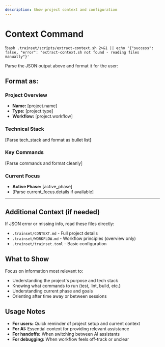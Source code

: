 ```yaml
---
description: Show project context and configuration
---
```


# Context Command

!`bash .trainset/scripts/extract-context.sh 2>&1 || echo '{"success": false, "error": "extract-context.sh not found - reading files manually"}'`

Parse the JSON output above and format it for the user:

## Format as:

### Project Overview
- **Name:** [project.name]
- **Type:** [project.type]
- **Workflow:** [project.workflow]

### Technical Stack
[Parse tech_stack and format as bullet list]

### Key Commands
[Parse commands and format cleanly]

### Current Focus
- **Active Phase:** [active_phase]
- [Parse current_focus.details if available]

---

## Additional Context (if needed)

If JSON error or missing info, read these files directly:
- `.trainset/CONTEXT.md` - Full project details
- `.trainset/WORKFLOW.md` - Workflow principles (overview only)
- `.trainset/trainset.toml` - Basic configuration

## What to Show

Focus on information most relevant to:
- Understanding the project's purpose and tech stack
- Knowing what commands to run (test, lint, build, etc.)
- Understanding current phase and goals
- Orienting after time away or between sessions

## Usage Notes

- **For users:** Quick reminder of project setup and current context
- **For AI:** Essential context for providing relevant assistance
- **For handoffs:** When switching between AI assistants
- **For debugging:** When workflow feels off-track or unclear

